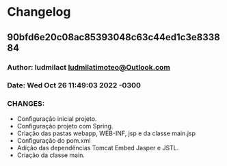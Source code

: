 # Changelog

## 90bfd6e20c08ac85393048c63c44ed1c3e833884

### Author: ludmilact <ludmilatimoteo@Outlook.com>

### Date:   Wed Oct 26 11:49:03 2022 -0300

### CHANGES:

- Configuração inicial projeto.
- Configuração projeto com Spring.
- Criação das pastas webapp, WEB-INF, jsp e da classe main.jsp
- Configuração do pom.xml
- Adição das dependências Tomcat Embed Jasper e JSTL.
- Criação da classe main.
